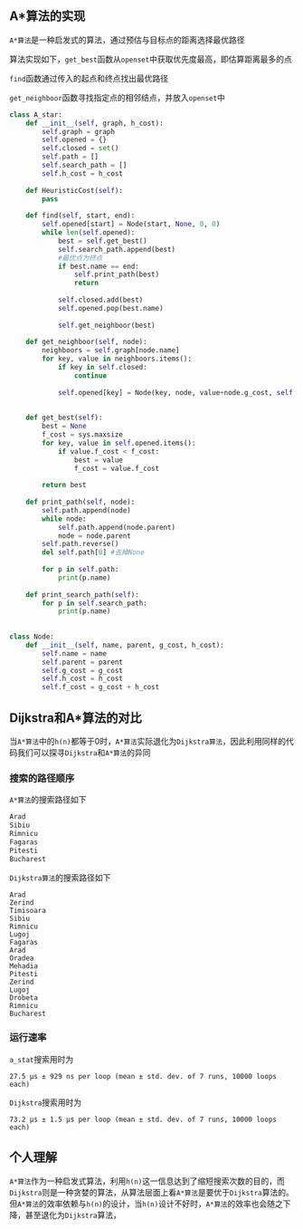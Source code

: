 ## A*算法的实现

`A*算法`是一种启发式的算法，通过预估与目标点的距离选择最优路径

算法实现如下，`get_best`函数从`openset`中获取优先度最高，即估算距离最多的点

`find`函数通过传入的起点和终点找出最优路径

`get_neighboor`函数寻找指定点的相邻结点，并放入`openset`中

```python
class A_star:
    def __init__(self, graph, h_cost):
        self.graph = graph
        self.opened = {}
        self.closed = set()
        self.path = []
        self.search_path = []
        self.h_cost = h_cost
    
    def HeuristicCost(self):
        pass
    
    def find(self, start, end):
        self.opened[start] = Node(start, None, 0, 0)
        while len(self.opened):
            best = self.get_best()
            self.search_path.append(best)
            #最优点为终点
            if best.name == end:
                self.print_path(best)
                return
            
            self.closed.add(best)
            self.opened.pop(best.name)
            
            self.get_neighboor(best)
            
    def get_neighboor(self, node):
        neighboors = self.graph[node.name]
        for key, value in neighboors.items():
            if key in self.closed:
                continue
                    
            self.opened[key] = Node(key, node, value+node.g_cost, self.h_cost[key])
            
            
    def get_best(self):
        best = None
        f_cost = sys.maxsize
        for key, value in self.opened.items():
            if value.f_cost < f_cost:
                best = value
                f_cost = value.f_cost
        
        return best
    
    def print_path(self, node):
        self.path.append(node)
        while node:
            self.path.append(node.parent)
            node = node.parent
        self.path.reverse()
        del self.path[0] #去掉None
        
        for p in self.path:
            print(p.name)
            
    def print_search_path(self):
        for p in self.search_path:
            print(p.name)
            
        
class Node:
    def __init__(self, name, parent, g_cost, h_cost):
        self.name = name
        self.parent = parent
        self.g_cost = g_cost
        self.h_cost = h_cost
        self.f_cost = g_cost + h_cost
```



## Dijkstra和A*算法的对比

当`A*算法`中的`h(n)`都等于0时，`A*算法`实际退化为`Dijkstra算法`，因此利用同样的代码我们可以探寻`Dijkstra`和`A*算法`的异同

### 搜索的路径顺序

`A*算法`的搜索路径如下

```python
Arad
Sibiu
Rimnicu
Fagaras
Pitesti
Bucharest
```

`Dijkstra算法`的搜索路径如下

```
Arad
Zerind
Timisoara
Sibiu
Rimnicu
Lugoj
Fagaras
Arad
Oradea
Mehadia
Pitesti
Zerind
Lugoj
Drobeta
Rimnicu
Bucharest
```

### 运行速率

`a_stat`搜索用时为

```
27.5 µs ± 929 ns per loop (mean ± std. dev. of 7 runs, 10000 loops each)
```

`Dijkstra`搜索用时为

```
73.2 µs ± 1.5 µs per loop (mean ± std. dev. of 7 runs, 10000 loops each)
```



## 个人理解

`A*算法`作为一种启发式算法，利用`h(n)`这一信息达到了缩短搜索次数的目的，而`Dijkstra`则是一种贪婪的算法，从算法层面上看`A*算法`是要优于`Dijkstra`算法的。但`A*算法`的效率依赖与`h(n)`的设计，当`h(n)`设计不好时，`A*算法`的效率也会随之下降，甚至退化为`Dijkstra`算法，
